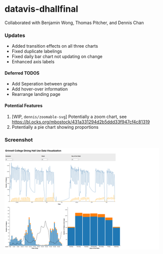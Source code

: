 # datavis-dhallfinal

Collaborated with Benjamin Wong, Thomas Pitcher, and Dennis Chan 

### Updates

- Added transition effects on all three charts
- Fixed duplicate labelings
- Fixed daily bar chart not updating on change
- Enhanced axis labels


#### Deferred TODOS 

- Add Seperation between graphs
- Add hover-over information
- Rearrange landing page 


#### Potential Features 

1. [WIP, `dennis/zoomable-svg`] Potentially a zoom chart, see https://bl.ocks.org/mbostock/431a331294d2b5ddd33f947cf4c81319
2. Potentially a pie chart showing proportions 


### Screenshot 

![Preview](https://github.com/grinnelldennis/datavis-dhallfinal/blob/master/preview.png?raw=true "Preview 1")

